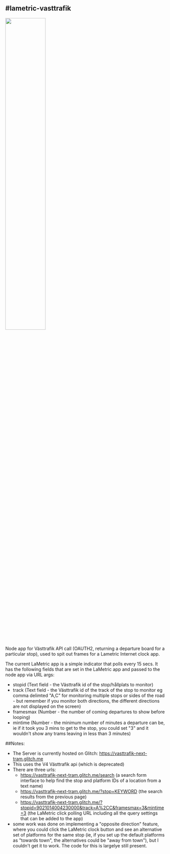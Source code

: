 #lametric-vasttrafik
--------------------

[<img src="[https://i.ytimg.com/vi/Hc79sDi3f0U/maxresdefault.jpg https://i9.ytimg.com/vi_webp/RyqnHhDtqmM/maxresdefault.webp](https://github.com/pixelthing/lametric-vasttrafik/assets/1090350/bb39b906-03be-49f2-9469-61ce2bddbb7a)" width="50%">](https://youtu.be/RyqnHhDtqmM "Video of the LaMetric app consuming the feed in this project")

Node app for Västtrafik API call (OAUTH2, returning a departure board for a particular stop), used to spit out frames for a Lametric Internet clock app.

The current LaMetric app is a simple indicator that polls every 15 secs. It has the following fields that are set in the LaMetric app and passed to the node app via URL args:

- stopid (Text field - the Västtrafik id of the stop/hållplats to monitor)
- track (Text field - the Västtrafik id of the track of the stop to monitor eg comma delimted "A,C" for monitoring multiple stops or sides of the road - but remember if you monitor both directions, the different directions are not displayed on the screen)
- framesmax (Number - the number of coming departures to show before looping)
- mintime (Number - the minimum number of minutes a departure can be, ie if it took you 3 mins to get to the stop, you could set "3" and it wouldn't show any trams leaving in less than 3 minutes)

##Notes:

- The Server is currently hosted on Glitch: https://vasttrafik-next-tram.glitch.me
- This uses the V4 Västtrafik api (which is deprecated)
- There are three urls:
    - https://vasttrafik-next-tram.glitch.me/search (a search form interface to help find the stop and platform IDs of a location from a text name)
    - https://vasttrafik-next-tram.glitch.me/?stop=KEYWORD (the search results from the previous page)
    - https://vasttrafik-next-tram.glitch.me/?stopid=9021014004230000&track=A%2CC&framesmax=3&mintime=3 (the LaMetric click polling URL including all the query settings that can be added to the app)
- some work was done on implementing a "opposite direction" feature, where you could click the LaMetric clock button and see an alternative set of platforms for the same stop (ie, if you set up the default platforms as "towards town", the alternatives could be "away from town"), but I couldn't get it to work. The code for this is largelye still present.
